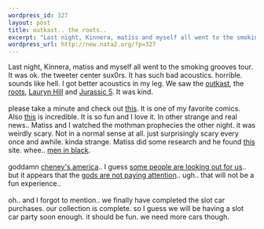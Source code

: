```yaml
--- 
wordpress_id: 327
layout: post
title: outkast.. the roots..
excerpt: "Last night, Kinnera, matiss and myself all went to the smoking grooves tour. It was ok. the tweeter center sux0rs. It has such bad acoustics. horrible. sounds like hell. I got better acoustics in my leg.  We saw the outkast, the roots, Lauryn Hill and "
wordpress_url: http://new.nata2.org/?p=327
---
```

Last night, Kinnera, matiss and myself all went to the smoking grooves tour. It was ok. the tweeter center sux0rs. It has such bad acoustics. horrible. sounds like hell. I got better acoustics in my leg.  We saw the <a href="http://outkast.com/">outkast</a>, the <a href="http://www.theroots.com">roots</a>, <a href="http://www.lauryn-hill.com/">Lauryn Hill</a> and <a href="http://www.jurassic5.com/">Jurassic 5</a>. It was kind. <br/><br/>please take a minute and check out <a href="http://www.mnftiu.cc/mnftiu.cc/war12.html">this</a>. It is one of my favorite comics. Also <a href="http://www.demian5.com/">this</a> is incredible. It is so fun and I love it. In other strange and real news.. Matiss and I watched the mothman prophecies the other night. it was weirdly scary. Not in a normal sense at all. just surprisingly scary every once and awhile. kinda strange. Matiss did some research and he found <a href="http://www.prairieghosts.com/moth.html">this</a> site. whee.. <a href="http://www.upi.com/view.cfm?StoryID=20020725-100255-1720r">men in black</a>. <br/><br/>goddamn <a href="http://rense.com/general27/plstt.htm">cheney's america</a>.. I guess <a href="http://www.washingtonpost.com/wp-dyn/articles/A59423-2002Jul24.html">some people are looking out for us</a>..  but it appears that the <a href="http://news.bbc.co.uk/2/hi/science/nature/2148924.stm">gods are not paying attention</a>.. ugh.. that will not be a fun experience.. <br/><br/>oh.. and I forgot to mention.. we finally have completed the slot car purchases. our collection is complete. so I guess we will be having a slot car party soon enough. it should be fun. we need more cars though.
